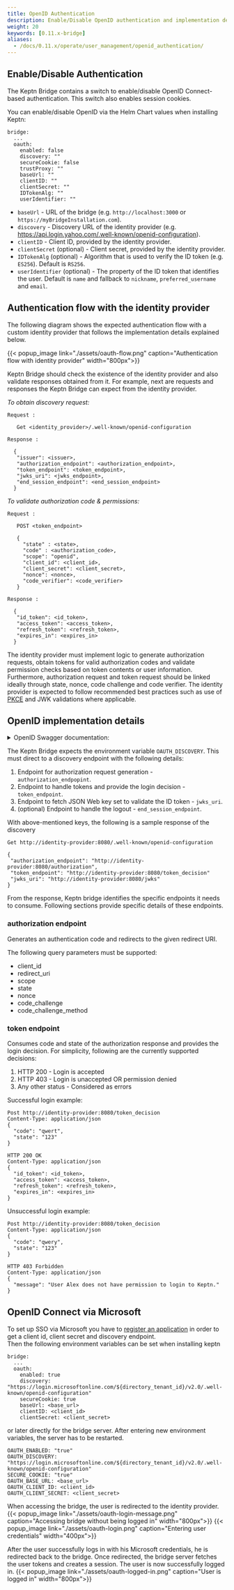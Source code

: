 ```yaml
---
title: OpenID Authentication
description: Enable/Disable OpenID authentication and implementation details for the identity provider
weight: 20
keywords: [0.11.x-bridge]
aliases:
  - /docs/0.11.x/operate/user_management/openid_authentication/
---
```


## Enable/Disable Authentication

The Keptn Bridge contains a switch to enable/disable OpenID Connect-based authentication. This switch also enables session cookies. 

You can enable/disable OpenID via the Helm Chart values when installing Keptn: 

```
bridge:
  ...
  oauth:
    enabled: false
    discovery: ""
    secureCookie: false
    trustProxy: ""
    baseUrl: ""
    clientID: ""
    clientSecret: ""
    IDTokenAlg: ""
    userIdentifier: ""
```


- `baseUrl` - URL of the bridge (e.g. `http://localhost:3000` or `https://myBridgeInstallation.com`).
- `discovery` - Discovery URL of the identity provider (e.g. https://api.login.yahoo.com/.well-known/openid-configuration).
- `clientID` - Client ID, provided by the identity provider.
- `clientSecret` (optional) - Client secret, provided by the identity provider.
- `IDTokenAlg` (optional) - Algorithm that is used to verify the ID token (e.g. `ES256`). Default is `RS256`.
- `userIdentifier` (optional) - The property of the ID token that identifies the user. Default is `name` and fallback to `nickname`, `preferred_username` and `email`.

## Authentication flow with the identity provider

The following diagram shows the expected authentication flow with a custom identity provider that follows the implementation details explained below. 

{{< popup_image
link="./assets/oauth-flow.png"
caption="Authentication flow with identity provider" width="800px">}}

Keptn Bridge should check the existence of the identity provider and also validate responses obtained from it. For example, next are requests and responses the Keptn Bridge can expect from the identity provider.

*To obtain discovery request:*

```
Request :

   Get <identity_provider>/.well-known/openid-configuration

Response :

  {
   "issuer": <issuer>,
   "authorization_endpoint": <authorization_endpoint>,
   "token_endpoint": <token_endpoint>,
   "jwks_uri": <jwks_endpoint>,
   "end_session_endpoint": <end_session_endpoint>
  }
```

*To validate authorization code & permissions:*

```
Request :

   POST <token_endpoint>

   {
     "state" : <state>,
     "code" : <authorization_code>,
     "scope": "openid",
     "client_id": <client_id>,
     "client_secret": <client_secret>, 
     "nonce": <nonce>,
     "code_verifier": <code_verifier>
   }

Response :

  {
   "id_token": <id_token>,
   "access_token": <access_token>,
   "refresh_token": <refresh_token>,
   "expires_in": <expires_in>
  }
```

The identity provider must implement logic to generate authorization requests, obtain tokens for valid authorization codes and validate permission checks based on token contents or user information. Furthermore, authorization request and token request should be linked ideally through state, nonce, code challenge and code verifier. The identity provider is expected to follow recommended best practices such as use of [PKCE](https://tools.ietf.org/html/rfc7636) and JWK validations where applicable.

## OpenID implementation details

<details><summary>OpenID Swagger documentation:</summary>
<p>

```
swagger: "2.0"
info:
  title: "Keptn Identity Provider"
  description: "Service contract for the identity provider for Keptn instance."
  version: "1"
tags:
- name: "Identity Provider"
  description: "Identity provider endpoints"
schemes:
- "https"
paths:
  /discovery:
    get:
      tags:
      - "Identity Provider"
      summary: "Discovery endpoint of this identity provider"
      description: "Contains discovery details to be used by Keptn bridge."
      produces:
      - "application/json"
      responses:
        "200":
          description: "Endpoints that are required for Keptn bridge"
          examples:
            application/json : {
              "issuer": "http://identity-provider:8080",
              "authorization_endpoint": "http://identity-provider:8080/authorization",
              "token_endpoint": "http://identity-provider:8080/token_decision",
              "jwks_uri": "http://identity-provider:8080/jwks",
              "end_session_endpoint": "http://identity-provider:8080/end_session",
            }
          schema:
            $ref: "#/definitions/Discovery"
  /token_endpoint:
    post:
      tags:
      - "Identity Provider"
      summary: "Consume state & code from redirect and provide login decision"
      description: "Token decision endpoint will be called from bridge with code and state values that sent through authorization response."
      parameters:
      - in: "body"
        name: "Token decision payload"
        description: "Contains state and code"
        required: true
        schema:
          type: object
          required:
            - code
            - state
            - client_id
            - code_verifier
            - nonce
          properties:
            code:
              type: string
            state:
              type: string
            scope:
              type: string
            client_id:
              type: string
            client_secret:
              type: string
            nonce:
              type: string
            code_verifier:
              type: string
      produces:
      - "application/json"
      responses:
        "200":
          description: "Successful login"
          examples:
            application/json : {
              "id_token": "ID_TOKEN",
              "access_token": "ACCESS_TOKEN",
              "refresh_token": "REFRESH_TOKEN",
              "expires_in": "EXPIRES_IN"
            }
          schema:
            $ref: "#/definitions/Success"
        "403":
          description: "User doesn't have permission"
          examples:
            application/json : {
              "message": "Invalid state parameter"
            }
          schema:
            $ref: "#/definitions/Forbidden"
  /jwks_uri:
    get:
      tags:
      - "Identity Provider"
      summary: "Returns JSON Web key set"
      produces:
      - "application/json"
      responses:
        "200":
          description: "JSON Web key set fetched"
          examples:
            application/json : {
              "keys": [
                {
                  "alg": "ALG",
                  "e": "E",
                  "kid": "KID",
                  "kty": "KTY",
                  "n": "N",
                  "use": "USE",
                }
              ]
            }
          schema:
            $ref: "#/definitions/Jwks"
definitions:
  Discovery:
    type: "object"
    required: 
    - "issuer"
    - "authorization_endpoint"
    - "token_endpoint"
    - "jwks_uri"
    properties:
      issuer:
        type: string
      authorization_endpoint:
        type: string
      token_endpoint:
        type: string
      jwks_uri:
        type: string
      end_session_endpoint:
        type: string
  Jwks:
    type: "object"
    required:
    - "keys"
    properties:
      keys:
        type: array
        items:
          $ref: "#/definitions/Jwks_key"
  Jwks_key:
    type: "object"
    properties:
      alg:
        type: string
      e:
        type: string
      kid:
        type: string
      kty:
        type: string
      n:
        type: string
      use:
        type: string
  Success:
    type: "object"
    required: 
    - "id_token"
    - "access_token"
    - "refresh_token"
    - "expires_in"
    properties:
      id_token:
        type: string
      access_token:
        type: string
      refresh_token:
        type: string
      expires_in:
        type: number
  Forbidden:
    type: "object"
    properties:
      message:
        type: string
        description: "Explain the reason for failure."
```

</p>
</details> 

The Keptn Bridge expects the environment variable `OAUTH_DISCOVERY`. This must direct to a discovery endpoint with the following details:

1. Endpoint for authorization request generation - `authorization_endpopint`.
2. Endpoint to handle tokens and provide the login decision - `token_endpoint`.
3. Endpoint to fetch JSON Web key set to validate the ID token - `jwks_uri`.
4. (optional) Endpoint to handle the logout - `end_session_endpoint`.

With above-mentioned keys, the following is a sample response of the discovery

```
Get http://identity-provider:8080/.well-known/openid-configuration

{
 "authorization_endpoint": "http://identity-provider:8080/authorization",
 "token_endpoint": "http://identity-provider:8080/token_decision"
 "jwks_uri": "http://identity-provider:8080/jwks"
}
```

From the response, Keptn bridge identifies the specific endpoints it needs to consume. Following sections provide specific details of these endpoints.

### authorization endpoint
Generates an authentication code and redirects to the given redirect URI.

The following query parameters must be supported:
- client_id
- redirect_uri
- scope
- state
- nonce
- code_challenge
- code_challenge_method

### token endpoint

Consumes code and state of the authorization response and provides the login decision. For simplicity, following are the currently supported decisions:

1. HTTP 200 - Login is accepted
1. HTTP 403 - Login is unaccepted OR permission denied
1. Any other status - Considered as errors

Successful login example:

```
Post http://identity-provider:8080/token_decision
Content-Type: application/json
{
  "code": "qwert",
  "state": "123"
}

HTTP 200 OK
Content-Type: application/json
{
  "id_token": <id_token>,
  "access_token": <access_token>,
  "refresh_token": <refresh_token>,
  "expires_in": <expires_in>
}
```

Unsuccessful login example:

```
Post http://identity-provider:8080/token_decision
Content-Type: application/json
{
  "code": "qwery",
  "state": "123"
}

HTTP 403 Forbidden
Content-Type: application/json
{
  "message": "User Alex does not have permission to login to Keptn."
}
```


## OpenID Connect via Microsoft
To set up SSO via Microsoft you have to [register an application](https://docs.microsoft.com/en-us/azure/active-directory/develop/quickstart-register-app) in order to get a client id, client secret and discovery endpoint.\
Then the following environment variables can be set when installing keptn
```
bridge:
  ...
  oauth:
    enabled: true
    discovery: "https://login.microsoftonline.com/${directory_tenant_id}/v2.0/.well-known/openid-configuration"
    secureCookie: true
    baseUrl: <base_url>
    clientID: <client_id>
    clientSecret: <client_secret>
```

or later directly for the bridge server. After entering new environment variables, the server has to be restarted.
```
OAUTH_ENABLED: "true"
OAUTH_DISCOVERY: "https://login.microsoftonline.com/${directory_tenant_id}/v2.0/.well-known/openid-configuration"
SECURE_COOKIE: "true"
OAUTH_BASE_URL: <base_url>
OAUTH_CLIENT_ID: <client_id>
OAUTH_CLIENT_SECRET: <client_secret>
```

When accessing the bridge, the user is redirected to the identity provider.
{{< popup_image
link="./assets/oauth-login-message.png"
caption="Accessing bridge without being logged in" width="800px">}}
{{< popup_image
link="./assets/oauth-login.png"
caption="Entering user credentials" width="400px">}}

After the user successfully logs in with his Microsoft credentials, he is redirected back to the bridge.
Once redirected, the bridge server fetches the user tokens and creates a session. The user is now successfully logged in.
{{< popup_image
link="./assets/oauth-logged-in.png"
caption="User is logged in" width="800px">}}
